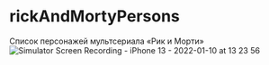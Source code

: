 # rickAndMortyPersons
Список персонажей мультсериала «Рик и Морти»
![Simulator Screen Recording - iPhone 13 - 2022-01-10 at 13 23 56](https://user-images.githubusercontent.com/45273279/148750676-27ccacc6-5500-4863-b5d5-c801b0c0b631.gif)
